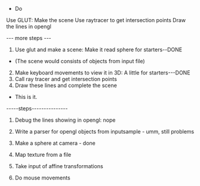 - Do

Use GLUT: Make the scene
Use raytracer to get intersection points
Draw the lines in opengl


--- more steps ---
1. Use glut and make a scene: Make it read sphere for starters--DONE
- (The scene would consists of objects from input file) 
2. Make keyboard movements to view it in 3D: A little for starters---DONE
3. Call ray tracer and get intersection points
4. Draw these lines and complete the scene
- This is it.


-----steps---------------

1. Debug the lines showing in opengl: nope
2. Write a parser for opengl objects from inputsample - umm, still problems
3. Make a sphere at camera - done

4. Map texture from a file
5. Take input of affine transformations

6. Do mouse movements